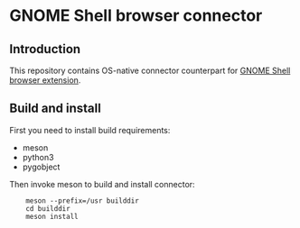 # GNOME Shell browser connector
## Introduction

This repository contains OS-native connector counterpart for [GNOME Shell browser extension](https://gitlab.gnome.org/GNOME/chrome-gnome-shell).

## Build and install

First you need to install build requirements:
- meson
- python3
- pygobject

Then invoke meson to build and install connector:
```shell
    meson --prefix=/usr builddir
    cd builddir
    meson install
```
